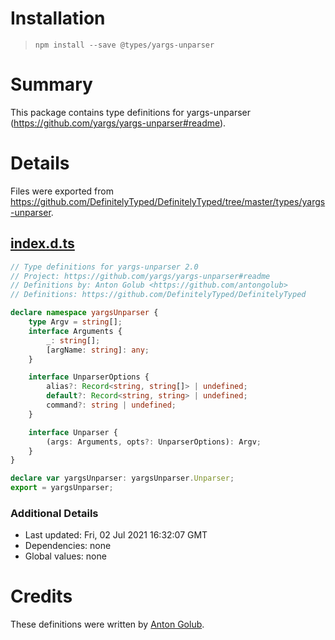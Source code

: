 # Installation
> `npm install --save @types/yargs-unparser`

# Summary
This package contains type definitions for yargs-unparser (https://github.com/yargs/yargs-unparser#readme).

# Details
Files were exported from https://github.com/DefinitelyTyped/DefinitelyTyped/tree/master/types/yargs-unparser.
## [index.d.ts](https://github.com/DefinitelyTyped/DefinitelyTyped/tree/master/types/yargs-unparser/index.d.ts)
````ts
// Type definitions for yargs-unparser 2.0
// Project: https://github.com/yargs/yargs-unparser#readme
// Definitions by: Anton Golub <https://github.com/antongolub>
// Definitions: https://github.com/DefinitelyTyped/DefinitelyTyped

declare namespace yargsUnparser {
    type Argv = string[];
    interface Arguments {
        _: string[];
        [argName: string]: any;
    }

    interface UnparserOptions {
        alias?: Record<string, string[]> | undefined;
        default?: Record<string, string> | undefined;
        command?: string | undefined;
    }

    interface Unparser {
        (args: Arguments, opts?: UnparserOptions): Argv;
    }
}

declare var yargsUnparser: yargsUnparser.Unparser;
export = yargsUnparser;

````

### Additional Details
 * Last updated: Fri, 02 Jul 2021 16:32:07 GMT
 * Dependencies: none
 * Global values: none

# Credits
These definitions were written by [Anton Golub](https://github.com/antongolub).

